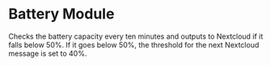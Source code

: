 # Battery Module
Checks the battery capacity every ten minutes and outputs to Nextcloud if it falls below 50%. If it goes below 50%, the threshold for the next Nextcloud message is set to 40%.